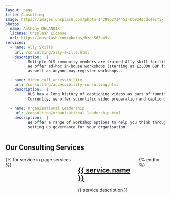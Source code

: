 ```yaml
---
layout: page
title: Consulting
image: https://images.unsplash.com/photo-1429962714451-bb934ecdc4ec?ixlib=rb-1.2.1&ixid=MnwxMjA3fDB8MHxwaG90by1wYWdlfHx8fGVufDB8fHx8&auto=format&fit=crop&w=1650&q=80
photos:
  name: Anthony DELANOIX
  license: Unsplash License
  url: https://unsplash.com/photos/hzgs56Ze49s
services:
  - name: Ally Skills
    url: /consulting/ally-skills.html
    description:  |
          Multiple OLS community members are trained Ally skill facilitators. 
          We offer ad-hoc in-house workshops (starting at £2,000 GBP for universities) 
          as well as anyone-may-register workshops...

  - name: Video call accessibility
    url: /consulting/accessibility-consulting.html
    description:  |
          OLS has a long history of captioning videos as part of running online inclusive calls. 
          Currently, we offer scientific video preparation and captioning, including... 
          
  - name: Organisational Leadership
    url: /consulting/organisational-leadership.html
    description:  |
          We offer a range of workshop options to help you think through 
          setting up governance for your organisation...
---
```


<div class="container">
  <section class="section">
    <h1 class="title">Our Consulting Services</h1>
    <div class="columns is-multiline">
      {% for service in page.services %}
        <div class="column is-one-third">
          <div class="card">
            <div class="card-content">
              <h2 class="title is-4"><a href="{{ service.url }}">{{ service.name }}</a></h2>
              <p class="content">{{ service.description }}</p>
            </div>
          </div>
        </div>
      {% endfor %}
    </div>
  </section>
</div>
